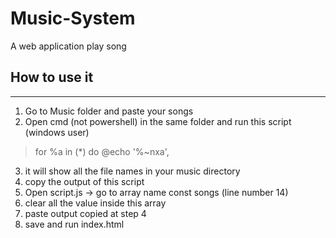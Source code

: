 # Music-System
A web application play song

## How to use it
----------------
1. Go to Music folder and paste your songs
2. Open cmd (not powershell) in the same folder and run this script (windows user)

> for %a in (*) do @echo '%~nxa',

3. it will show all the file names in your music directory
4. copy the output of this script 
5. Open script.js -> go to  array name const songs (line number 14)
6. clear all the value inside this array
7. paste output copied at step 4
8. save and run index.html
